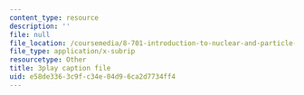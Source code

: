 ```yaml
---
content_type: resource
description: ''
file: null
file_location: /coursemedia/8-701-introduction-to-nuclear-and-particle-physics-fall-2020/e58de3363c9fc34e04d96ca2d7734ff4_4H0EHje2QbQ.srt
file_type: application/x-subrip
resourcetype: Other
title: 3play caption file
uid: e58de336-3c9f-c34e-04d9-6ca2d7734ff4
---
```

